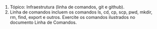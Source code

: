 1. Tópico: Infraestrutura (linha de comandos, git e github).
2. Linha de comandos incluem os comandos ls, cd, cp, scp, pwd, mkdir, rm, find, export e outros. Exercite os comandos ilustrados no documento Linha de Comandos.



